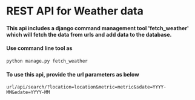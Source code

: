 # REST API for Weather data

#### This api includes a django command management tool 'fetch_weather' which will fetch the data from urls and add data to the database.

#### Use command line tool as
`python manage.py fetch_weather`

#### To use this api, provide the url parameters as below

`url/api/search/?location=location&metric=metric&sdate=YYYY-MM&edate=YYYY-MM`

